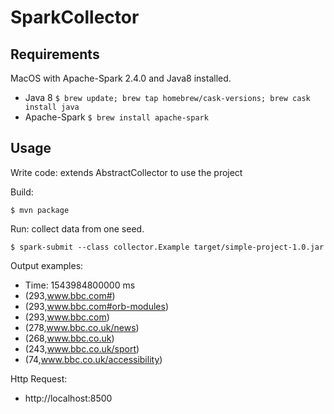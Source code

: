 # SparkCollector
## Requirements

MacOS with Apache-Spark 2.4.0 and Java8 installed.

*   Java 8 `$ brew update; brew tap homebrew/cask-versions; brew cask install java`
*   Apache-Spark `$ brew install apache-spark`
## Usage

Write code: extends AbstractCollector to use the project

Build:

`$ mvn package`

Run: collect data from one seed.

`$ spark-submit --class collector.Example target/simple-project-1.0.jar`

Output examples: 

- Time: 1543984800000 ms
- (293,www.bbc.com#)
- (293,www.bbc.com#orb-modules)
- (293,www.bbc.com)
- (278,www.bbc.co.uk/news)
- (268,www.bbc.co.uk)
- (243,www.bbc.co.uk/sport)
- (74,www.bbc.co.uk/accessibility)

Http Request:

- http://localhost:8500

